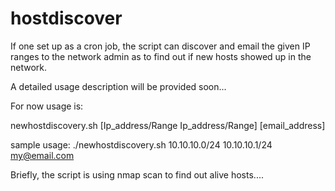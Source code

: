 # hostdiscover
If one set up as a cron job, the script can discover and email the given IP ranges to the network admin as to find out if new hosts showed up in the network. 

A detailed usage description will be provided soon...

For now usage is: 

newhostdiscovery.sh [Ip_address/Range Ip_address/Range] [email_address]

sample usage: ./newhostdiscovery.sh 10.10.10.0/24 10.10.10.1/24 my@email.com

Briefly, the script is using nmap scan to find out alive hosts....
